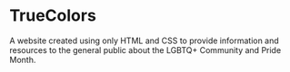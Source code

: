 # TrueColors
A website created using only HTML and CSS to provide information and resources to the general public about the LGBTQ+ Community and Pride Month.
